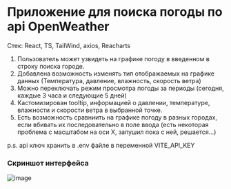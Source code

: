 # Приложение для поиска погоды по api OpenWeather

Стек: React, TS, TailWind, axios, Reacharts

1. Пользователь может узвидеть на графике погоду в введенном в строку поиска городе. 
2. Добавлена возможность изменять тип отображаемых на графике данных (Температура, давление, влажность, скорость ветра)
3. Можно переключать режим просмотра погоды за периоды (сегодня, каждые 3 часа и следующие 5 дней)
4. Кастомизирован tooltip, информацией о давлении, температуре, влажности и скорости ветра в выбранной точке.
5. Есть возможность сравниить на графике погоду в разных городах, если вбивать их последовательно в поле ввода (есть некоторая проблема с масштабом на оси X, запушил пока с ней, решается...)

p.s. api ключ хранить в .env файле в переменной VITE_API_KEY

### Скриншот интерфейса 
![image](https://github.com/user-attachments/assets/e2389547-cb94-408d-96cb-08b54dd0e6b9)

